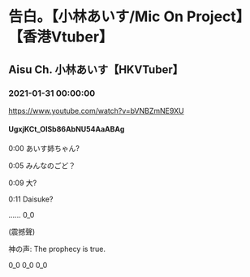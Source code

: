 # 告白。【小林あいす/Mic On Project】【香港Vtuber】

## Aisu Ch. 小林あいす【HKVTuber】

### 2021-01-31 00:00:00

https://www.youtube.com/watch?v=bVNBZmNE9XU

#### UgxjKCt_OlSb86AbNU54AaABAg

0:00 あいす姉ちゃん?

0:05 みんなのごど？

0:09 大?

0:11 Daisuke?

...... 0_0

(震撼聲)

神の声: The prophecy is true.

0_0     0_0     0_0

